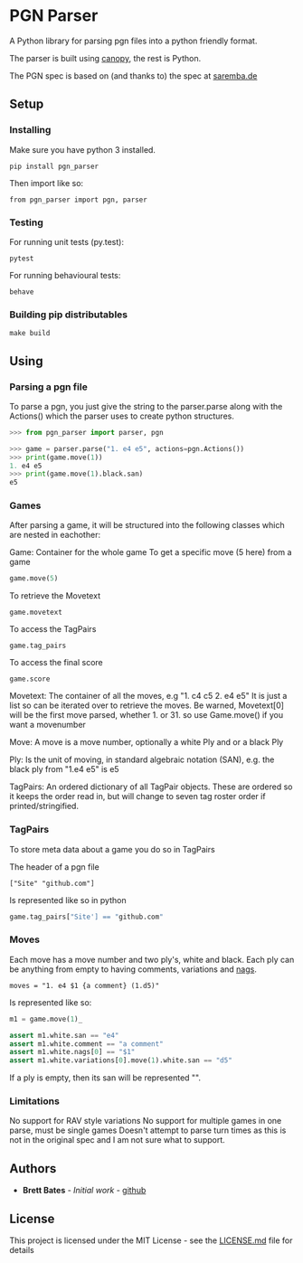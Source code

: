 # PGN Parser

A Python library for parsing pgn files into a python friendly format.

The parser is built using [canopy](http://canopy.jcoglan.com/), the rest is Python.

The PGN spec is based on (and thanks to) the spec at [saremba.de](http://www.saremba.de/chessgml/standards/pgn/pgn-complete.htm)

## Setup
### Installing

Make sure you have python 3 installed.

```
pip install pgn_parser
```

Then import like so:

```
from pgn_parser import pgn, parser
```


### Testing

For running unit tests (py.test):
```
pytest
```

For running behavioural tests:
```
behave
```


### Building pip distributables

```
make build
```

## Using
### Parsing a pgn file
To parse a pgn, you just give the string to the parser.parse along with the Actions()
which the parser uses to create python structures.
```Python
>>> from pgn_parser import parser, pgn

>>> game = parser.parse("1. e4 e5", actions=pgn.Actions())
>>> print(game.move(1))
1. e4 e5
>>> print(game.move(1).black.san)
e5
```

### Games
After parsing a game, it will be structured into the following classes which are 
nested in eachother:

Game: Container for the whole game
To get a specific move (5 here) from a game
```Python
game.move(5)
```

To retrieve the Movetext
```
game.movetext
```

To access the TagPairs
```
game.tag_pairs
```

To access the final score
```
game.score
```

Movetext: The container of all the moves, e.g "1. c4 c5 2. e4 e5"
It is just a list so can be iterated over to retrieve the moves.
Be warned, Movetext[0] will be the first move parsed, whether 1. or 31. so 
use Game.move() if you want a movenumber

Move: A move is a move number, optionally a white Ply and or a black Ply

Ply: Is the unit of moving, in standard algebraic notation (SAN), 
e.g. the black ply from "1.e4 e5" is e5

TagPairs: An ordered dictionary of all TagPair objects.
These are ordered so it keeps the order read in, but will change to 
seven tag roster order if printed/stringified.


### TagPairs
To store meta data about a game you do so in TagPairs

The header of a pgn file 
```PGN
["Site" "github.com"]
```

Is represented like so in python
```Python
game.tag_pairs["Site'] == "github.com"
```


### Moves
Each move has a move number and two ply's, white and black. 
Each ply can be anything from empty to having comments, variations and 
[nags](https://en.wikipedia.org/wiki/Numeric_Annotation_Glyphs).

```PGN
moves = "1. e4 $1 {a comment} (1.d5)"
```

Is represented like so:
```Python
m1 = game.move(1)_

assert m1.white.san == "e4"
assert m1.white.comment == "a comment"
assert m1.white.nags[0] == "$1"
assert m1.white.variations[0].move(1).white.san == "d5"
```

If a ply is empty, then its san will be represented "".


### Limitations
No support for RAV style variations
No support for multiple games in one parse, must be single games
Doesn't attempt to parse turn times as this is not in the original spec and I am
not sure what to support.

## Authors

* **Brett Bates** - *Initial work* - [github](https://github.com/brettbates)

## License

This project is licensed under the MIT License - see the [LICENSE.md](LICENSE.md) file for details
